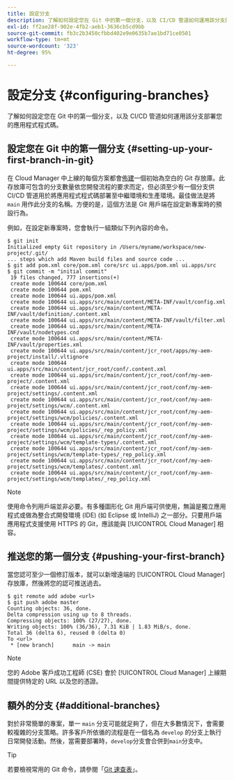 ```yaml
---
title: 設定分支
description: 了解如何設定您在 Git 中的第一個分支，以及 CI/CD 管道如何運用該分支部署您的應用程式程式碼。
exl-id: ff2ae28f-902e-4fb2-aeb1-3636cb5cd9bb
source-git-commit: fb3c2b3450cfbbd402e9e0635b7ae1bd71ce0501
workflow-type: tm+mt
source-wordcount: '323'
ht-degree: 95%

---
```



# 設定分支 {#configuring-branches}

了解如何設定您在 Git 中的第一個分支，以及 CI/CD 管道如何運用該分支部署您的應用程式程式碼。

## 設定您在 Git 中的第一個分支 {#setting-up-your-first-branch-in-git}

在 Cloud Manager 中上線的每個方案都會[佈建](/help/requirements/environment-provisioning.md)一個初始為空白的 Git 存放庫。此存放庫可包含的分支數量依您開發流程的要求而定，但必須至少有一個分支供 CI/CD 管道用於將應用程式程式碼部署至中繼環境和生產環境。最佳做法是將 `main` 用作此分支的名稱。方便的是，這個方法是 Git 用戶端在設定新專案時的預設行為。

例如，在設定新專案時，您會執行一組類似下列內容的命令。

```shell
$ git init
Initialized empty Git repository in /Users/myname/workspace/new-project/.git/
... steps which add Maven build files and source code ...
$ git add pom.xml core/pom.xml core/src ui.apps/pom.xml ui.apps/src
$ git commit -m "initial commit"
 19 files changed, 777 insertions(+)
 create mode 100644 core/pom.xml
 create mode 100644 pom.xml
 create mode 100644 ui.apps/pom.xml
 create mode 100644 ui.apps/src/main/content/META-INF/vault/config.xml
 create mode 100644 ui.apps/src/main/content/META-INF/vault/definition/.content.xml
 create mode 100644 ui.apps/src/main/content/META-INF/vault/filter.xml
 create mode 100644 ui.apps/src/main/content/META-INF/vault/nodetypes.cnd
 create mode 100644 ui.apps/src/main/content/META-INF/vault/properties.xml
 create mode 100644 ui.apps/src/main/content/jcr_root/apps/my-aem-project/install/.vltignore
 create mode 100644 ui.apps/src/main/content/jcr_root/conf/.content.xml
 create mode 100644 ui.apps/src/main/content/jcr_root/conf/my-aem-project/.content.xml
 create mode 100644 ui.apps/src/main/content/jcr_root/conf/my-aem-project/settings/.content.xml
 create mode 100644 ui.apps/src/main/content/jcr_root/conf/my-aem-project/settings/wcm/.content.xml
 create mode 100644 ui.apps/src/main/content/jcr_root/conf/my-aem-project/settings/wcm/policies/.content.xml
 create mode 100644 ui.apps/src/main/content/jcr_root/conf/my-aem-project/settings/wcm/policies/_rep_policy.xml
 create mode 100644 ui.apps/src/main/content/jcr_root/conf/my-aem-project/settings/wcm/template-types/.content.xml
 create mode 100644 ui.apps/src/main/content/jcr_root/conf/my-aem-project/settings/wcm/template-types/_rep_policy.xml
 create mode 100644 ui.apps/src/main/content/jcr_root/conf/my-aem-project/settings/wcm/templates/.content.xml
 create mode 100644 ui.apps/src/main/content/jcr_root/conf/my-aem-project/settings/wcm/templates/_rep_policy.xml
```

>[!NOTE]
>
>使用命令列用戶端並非必要。有多種圖形化 Git 用戶端可供使用，無論是獨立應用程式或做為整合式開發環境 (IDE) (如 Eclipse 或 IntelliJ) 之一部分。只要用戶端應用程式支援使用 HTTPS 的 Git，應該能與 [!UICONTROL Cloud Manager] 相容。

## 推送您的第一個分支 {#pushing-your-first-branch}

當您認可至少一個修訂版本，就可以新增遠端的 [!UICONTROL Cloud Manager] 存放庫，然後將您的認可推送過去。

```shell
$ git remote add adobe <url>
$ git push adobe master
Counting objects: 36, done.
Delta compression using up to 8 threads.
Compressing objects: 100% (27/27), done.
Writing objects: 100% (36/36), 7.31 KiB | 1.83 MiB/s, done.
Total 36 (delta 6), reused 0 (delta 0)
To <url>
 * [new branch]      main -> main
```

>[!NOTE]
>
>您的 Adobe 客戶成功工程師 (CSE) 會於 [!UICONTROL Cloud Manager] 上線期間提供特定的 URL 以及您的憑證。

## 額外的分支 {#additional-branches}

對於非常簡單的專案，單一 `main` 分支可能就足夠了，但在大多數情況下，會需要較複雜的分支策略。許多客戶所依循的流程是在一個名為 `develop` 的分支上執行日常開發活動。然後，當需要部署時，`develop`分支會合併到`main`分支中。

>[!TIP]
>
>若要檢視常用的 Git 命令，請參閱「[Git 速查表](https://training.github.com/downloads/github-git-cheat-sheet)」。
